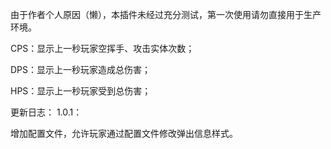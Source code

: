 由于作者个人原因（懒），本插件未经过充分测试，第一次使用请勿直接用于生产环境。

CPS：显示上一秒玩家空挥手、攻击实体次数；

DPS：显示上一秒玩家造成总伤害；

HPS：显示上一秒玩家受到总伤害；

更新日志：
1.0.1：

增加配置文件，允许玩家通过配置文件修改弹出信息样式。
